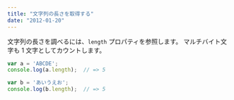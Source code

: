 ```yaml
---
title: "文字列の長さを取得する"
date: "2012-01-20"
---
```


文字列の長さを調べるには、`length` プロパティを参照します。
マルチバイト文字も 1 文字としてカウントします。

```javascript
var a = 'ABCDE';
console.log(a.length);  // => 5

var b = 'あいうえお';
console.log(b.length);  // => 5
```

